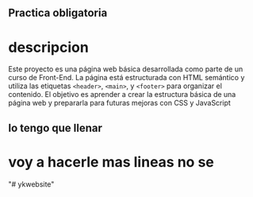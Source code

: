 ## Practica obligatoria

# descripcion
Este proyecto es una página web básica desarrollada como parte de un curso de Front-End.
La página está estructurada con HTML semántico y utiliza las etiquetas `<header>`,
`<main>`, y `<footer>` para organizar el contenido. El objetivo es aprender a crear la
estructura básica de una página web y prepararla para futuras mejoras con CSS y
JavaScript

## lo tengo que llenar
# voy a hacerle mas lineas no se
"# ykwebsite" 
